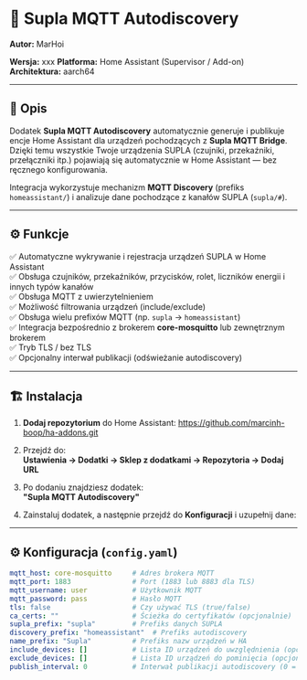 # 🧩 Supla MQTT Autodiscovery  

**Autor:** MarHoi 

**Wersja:** xxx
**Platforma:** Home Assistant (Supervisor / Add-on)  
**Architektura:** aarch64  

---

## 📘 Opis

Dodatek **Supla MQTT Autodiscovery** automatycznie generuje i publikuje encje Home Assistant dla urządzeń pochodzących z **Supla MQTT Bridge**.  
Dzięki temu wszystkie Twoje urządzenia SUPLA (czujniki, przekaźniki, przełączniki itp.) pojawiają się automatycznie w Home Assistant — bez ręcznego konfigurowania.

Integracja wykorzystuje mechanizm **MQTT Discovery** (prefiks `homeassistant/`) i analizuje dane pochodzące z kanałów SUPLA (`supla/#`).

---

## ⚙️ Funkcje

✅ Automatyczne wykrywanie i rejestracja urządzeń SUPLA w Home Assistant  
✅ Obsługa czujników, przekaźników, przycisków, rolet, liczników energii i innych typów kanałów  
✅ Obsługa MQTT z uwierzytelnieniem  
✅ Możliwość filtrowania urządzeń (include/exclude)  
✅ Obsługa wielu prefixów MQTT (np. `supla` → `homeassistant`)  
✅ Integracja bezpośrednio z brokerem **core-mosquitto** lub zewnętrznym brokerem  
✅ Tryb TLS / bez TLS  
✅ Opcjonalny interwał publikacji (odświeżanie autodiscovery)  

---

## 🏗️ Instalacja

1. **Dodaj repozytorium** do Home Assistant: https://github.com/marcinh-boop/ha-addons.git

2. Przejdź do:  
**Ustawienia → Dodatki → Sklep z dodatkami → Repozytoria → Dodaj URL**

3. Po dodaniu znajdziesz dodatek:  
**"Supla MQTT Autodiscovery"**

4. Zainstaluj dodatek, a następnie przejdź do **Konfiguracji** i uzupełnij dane:

---

## ⚙️ Konfiguracja (`config.yaml`)

```yaml
mqtt_host: core-mosquitto     # Adres brokera MQTT
mqtt_port: 1883               # Port (1883 lub 8883 dla TLS)
mqtt_username: user           # Użytkownik MQTT
mqtt_password: pass           # Hasło MQTT
tls: false                    # Czy używać TLS (true/false)
ca_certs: ""                  # Ścieżka do certyfikatów (opcjonalnie)
supla_prefix: "supla"         # Prefiks danych SUPLA
discovery_prefix: "homeassistant"  # Prefiks autodiscovery
name_prefix: "Supla"          # Prefiks nazw urządzeń w HA
include_devices: []           # Lista ID urządzeń do uwzględnienia (opcjonalnie)
exclude_devices: []           # Lista ID urządzeń do pominięcia (opcjonalnie)
publish_interval: 0           # Interwał publikacji autodiscovery (0 = jednorazowo)
